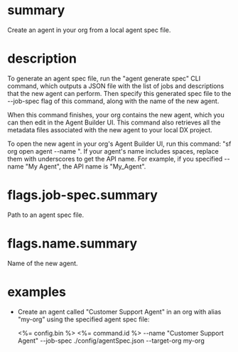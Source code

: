 # summary

Create an agent in your org from a local agent spec file.

# description

To generate an agent spec file, run the "agent generate spec" CLI command, which outputs a JSON file with the list of jobs and descriptions that the new agent can perform. Then specify this generated spec file to the --job-spec flag of this command, along with the name of the new agent.

When this command finishes, your org contains the new agent, which you can then edit in the Agent Builder UI. This command also retrieves all the metadata files associated with the new agent to your local DX project.

To open the new agent in your org's Agent Builder UI, run this command: "sf org open agent --name <api-name-of-your-agent>". If your agent's name includes spaces, replace them with underscores to get the API name. For example, if you specified --name "My Agent", the API name is "My_Agent".

# flags.job-spec.summary

Path to an agent spec file.

# flags.name.summary

Name of the new agent.

# examples

- Create an agent called "Customer Support Agent" in an org with alias "my-org" using the specified agent spec file:

  <%= config.bin %> <%= command.id %> --name "Customer Support Agent" --job-spec ./config/agentSpec.json --target-org my-org
